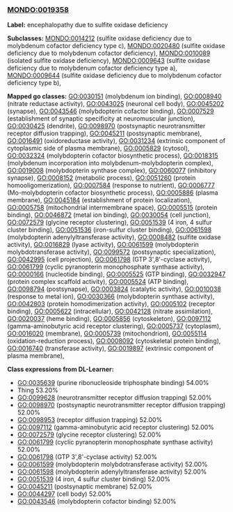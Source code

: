 
### [MONDO:0019358](http://purl.obolibrary.org/obo/MONDO_0019358)
**Label:** encephalopathy due to sulfite oxidase deficiency

**Subclasses:** [MONDO:0014212](http://purl.obolibrary.org/obo/MONDO_0014212) (sulfite oxidase deficiency due to molybdenum cofactor deficiency type c), [MONDO:0020480](http://purl.obolibrary.org/obo/MONDO_0020480) (sulfite oxidase deficiency due to molybdenum cofactor deficiency), [MONDO:0010089](http://purl.obolibrary.org/obo/MONDO_0010089) (isolated sulfite oxidase deficiency), [MONDO:0009643](http://purl.obolibrary.org/obo/MONDO_0009643) (sulfite oxidase deficiency due to molybdenum cofactor deficiency type a), [MONDO:0009644](http://purl.obolibrary.org/obo/MONDO_0009644) (sulfite oxidase deficiency due to molybdenum cofactor deficiency type b), 

**Mapped go classes:** [GO:0030151](http://purl.obolibrary.org/obo/GO_0030151) (molybdenum ion binding), [GO:0008940](http://purl.obolibrary.org/obo/GO_0008940) (nitrate reductase activity), [GO:0043025](http://purl.obolibrary.org/obo/GO_0043025) (neuronal cell body), [GO:0045202](http://purl.obolibrary.org/obo/GO_0045202) (synapse), [GO:0043546](http://purl.obolibrary.org/obo/GO_0043546) (molybdopterin cofactor binding), [GO:0007529](http://purl.obolibrary.org/obo/GO_0007529) (establishment of synaptic specificity at neuromuscular junction), [GO:0030425](http://purl.obolibrary.org/obo/GO_0030425) (dendrite), [GO:0098970](http://purl.obolibrary.org/obo/GO_0098970) (postsynaptic neurotransmitter receptor diffusion trapping), [GO:0045211](http://purl.obolibrary.org/obo/GO_0045211) (postsynaptic membrane), [GO:0016491](http://purl.obolibrary.org/obo/GO_0016491) (oxidoreductase activity), [GO:0031234](http://purl.obolibrary.org/obo/GO_0031234) (extrinsic component of cytoplasmic side of plasma membrane), [GO:0005829](http://purl.obolibrary.org/obo/GO_0005829) (cytosol), [GO:0032324](http://purl.obolibrary.org/obo/GO_0032324) (molybdopterin cofactor biosynthetic process), [GO:0018315](http://purl.obolibrary.org/obo/GO_0018315) (molybdenum incorporation into molybdenum-molybdopterin complex), [GO:0019008](http://purl.obolibrary.org/obo/GO_0019008) (molybdopterin synthase complex), [GO:0060077](http://purl.obolibrary.org/obo/GO_0060077) (inhibitory synapse), [GO:0008152](http://purl.obolibrary.org/obo/GO_0008152) (metabolic process), [GO:0051260](http://purl.obolibrary.org/obo/GO_0051260) (protein homooligomerization), [GO:0007584](http://purl.obolibrary.org/obo/GO_0007584) (response to nutrient), [GO:0006777](http://purl.obolibrary.org/obo/GO_0006777) (Mo-molybdopterin cofactor biosynthetic process), [GO:0005886](http://purl.obolibrary.org/obo/GO_0005886) (plasma membrane), [GO:0045184](http://purl.obolibrary.org/obo/GO_0045184) (establishment of protein localization), [GO:0005758](http://purl.obolibrary.org/obo/GO_0005758) (mitochondrial intermembrane space), [GO:0005515](http://purl.obolibrary.org/obo/GO_0005515) (protein binding), [GO:0046872](http://purl.obolibrary.org/obo/GO_0046872) (metal ion binding), [GO:0030054](http://purl.obolibrary.org/obo/GO_0030054) (cell junction), [GO:0072579](http://purl.obolibrary.org/obo/GO_0072579) (glycine receptor clustering), [GO:0051539](http://purl.obolibrary.org/obo/GO_0051539) (4 iron, 4 sulfur cluster binding), [GO:0051536](http://purl.obolibrary.org/obo/GO_0051536) (iron-sulfur cluster binding), [GO:0061598](http://purl.obolibrary.org/obo/GO_0061598) (molybdopterin adenylyltransferase activity), [GO:0008482](http://purl.obolibrary.org/obo/GO_0008482) (sulfite oxidase activity), [GO:0016829](http://purl.obolibrary.org/obo/GO_0016829) (lyase activity), [GO:0061599](http://purl.obolibrary.org/obo/GO_0061599) (molybdopterin molybdotransferase activity), [GO:0099572](http://purl.obolibrary.org/obo/GO_0099572) (postsynaptic specialization), [GO:0042995](http://purl.obolibrary.org/obo/GO_0042995) (cell projection), [GO:0061798](http://purl.obolibrary.org/obo/GO_0061798) (GTP 3',8'-cyclase activity), [GO:0061799](http://purl.obolibrary.org/obo/GO_0061799) (cyclic pyranopterin monophosphate synthase activity), [GO:0000166](http://purl.obolibrary.org/obo/GO_0000166) (nucleotide binding), [GO:0005525](http://purl.obolibrary.org/obo/GO_0005525) (GTP binding), [GO:0032947](http://purl.obolibrary.org/obo/GO_0032947) (protein complex scaffold activity), [GO:0005524](http://purl.obolibrary.org/obo/GO_0005524) (ATP binding), [GO:0098794](http://purl.obolibrary.org/obo/GO_0098794) (postsynapse), [GO:0003824](http://purl.obolibrary.org/obo/GO_0003824) (catalytic activity), [GO:0010038](http://purl.obolibrary.org/obo/GO_0010038) (response to metal ion), [GO:0030366](http://purl.obolibrary.org/obo/GO_0030366) (molybdopterin synthase activity), [GO:0042803](http://purl.obolibrary.org/obo/GO_0042803) (protein homodimerization activity), [GO:0005102](http://purl.obolibrary.org/obo/GO_0005102) (receptor binding), [GO:0005622](http://purl.obolibrary.org/obo/GO_0005622) (intracellular), [GO:0042128](http://purl.obolibrary.org/obo/GO_0042128) (nitrate assimilation), [GO:0020037](http://purl.obolibrary.org/obo/GO_0020037) (heme binding), [GO:0005856](http://purl.obolibrary.org/obo/GO_0005856) (cytoskeleton), [GO:0097112](http://purl.obolibrary.org/obo/GO_0097112) (gamma-aminobutyric acid receptor clustering), [GO:0005737](http://purl.obolibrary.org/obo/GO_0005737) (cytoplasm), [GO:0016020](http://purl.obolibrary.org/obo/GO_0016020) (membrane), [GO:0005739](http://purl.obolibrary.org/obo/GO_0005739) (mitochondrion), [GO:0055114](http://purl.obolibrary.org/obo/GO_0055114) (oxidation-reduction process), [GO:0008092](http://purl.obolibrary.org/obo/GO_0008092) (cytoskeletal protein binding), [GO:0016740](http://purl.obolibrary.org/obo/GO_0016740) (transferase activity), [GO:0019897](http://purl.obolibrary.org/obo/GO_0019897) (extrinsic component of plasma membrane), 

**Class expressions from DL-Learner:**

- [GO:0035639](http://purl.obolibrary.org/obo/GO_0035639) (purine ribonucleoside triphosphate binding) 54.00%
- Thing 53.20%
- [GO:0099628](http://purl.obolibrary.org/obo/GO_0099628) (neurotransmitter receptor diffusion trapping) 52.00%
- [GO:0098970](http://purl.obolibrary.org/obo/GO_0098970) (postsynaptic neurotransmitter receptor diffusion trapping) 52.00%
- [GO:0098953](http://purl.obolibrary.org/obo/GO_0098953) (receptor diffusion trapping) 52.00%
- [GO:0097112](http://purl.obolibrary.org/obo/GO_0097112) (gamma-aminobutyric acid receptor clustering) 52.00%
- [GO:0072579](http://purl.obolibrary.org/obo/GO_0072579) (glycine receptor clustering) 52.00%
- [GO:0061799](http://purl.obolibrary.org/obo/GO_0061799) (cyclic pyranopterin monophosphate synthase activity) 52.00%
- [GO:0061798](http://purl.obolibrary.org/obo/GO_0061798) (GTP 3',8'-cyclase activity) 52.00%
- [GO:0061599](http://purl.obolibrary.org/obo/GO_0061599) (molybdopterin molybdotransferase activity) 52.00%
- [GO:0061598](http://purl.obolibrary.org/obo/GO_0061598) (molybdopterin adenylyltransferase activity) 52.00%
- [GO:0051539](http://purl.obolibrary.org/obo/GO_0051539) (4 iron, 4 sulfur cluster binding) 52.00%
- [GO:0045211](http://purl.obolibrary.org/obo/GO_0045211) (postsynaptic membrane) 52.00%
- [GO:0044297](http://purl.obolibrary.org/obo/GO_0044297) (cell body) 52.00%
- [GO:0043546](http://purl.obolibrary.org/obo/GO_0043546) (molybdopterin cofactor binding) 52.00%


